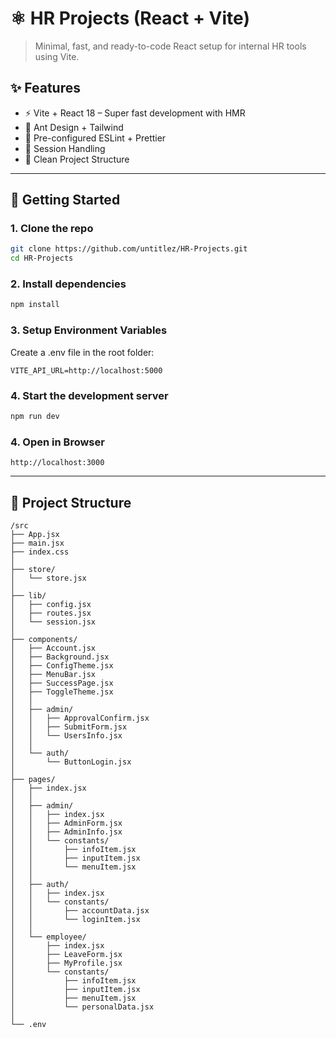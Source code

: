 # ⚛️  HR Projects (React + Vite)

> Minimal, fast, and ready-to-code React setup for internal HR tools using Vite.

## ✨ Features

- ⚡ Vite + React 18 – Super fast development with HMR
- 🎨 Ant Design + Tailwind
- 🔧 Pre-configured ESLint + Prettier
- 🔑 Session Handling
- 📂 Clean Project Structure

---

## 🚀 Getting Started
### 1. Clone the repo

```bash
git clone https://github.com/untitlez/HR-Projects.git
cd HR-Projects
```

### 2. Install dependencies
```bash
npm install
```

### 3. Setup Environment Variables
Create a .env file in the root folder:
```plaintext
VITE_API_URL=http://localhost:5000
```

### 4. Start the development server
```bash
npm run dev
```

### 4. Open in Browser
```plaintext
http://localhost:3000
```

---

## 📂 Project Structure
```plaintext
/src
├── App.jsx                 
├── main.jsx                
├── index.css               
│
├── store/                  
│   └── store.jsx
│
├── lib/                    
│   ├── config.jsx          
│   ├── routes.jsx          
│   └── session.jsx         
│
├── components/             
│   ├── Account.jsx
│   ├── Background.jsx
│   ├── ConfigTheme.jsx
│   ├── MenuBar.jsx
│   ├── SuccessPage.jsx
│   ├── ToggleTheme.jsx
│   │
│   ├── admin/              
│   │   ├── ApprovalConfirm.jsx
│   │   ├── SubmitForm.jsx
│   │   └── UsersInfo.jsx
│   │
│   └── auth/               
│       └── ButtonLogin.jsx
│
├── pages/                  
│   ├── index.jsx           
│   │
│   ├── admin/              
│   │   ├── index.jsx
│   │   ├── AdminForm.jsx
│   │   ├── AdminInfo.jsx
│   │   └── constants/
│   │       ├── infoItem.jsx
│   │       ├── inputItem.jsx
│   │       └── menuItem.jsx
│   │
│   ├── auth/               
│   │   ├── index.jsx
│   │   └── constants/
│   │       ├── accountData.jsx
│   │       └── loginItem.jsx
│   │
│   └── employee/           
│       ├── index.jsx
│       ├── LeaveForm.jsx
│       ├── MyProfile.jsx
│       └── constants/
│           ├── infoItem.jsx
│           ├── inputItem.jsx
│           ├── menuItem.jsx
│           └── personalData.jsx
│
└── .env
```

